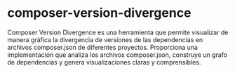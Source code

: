 # composer-version-divergence
Composer Version Divergence es una herramienta que permite visualizar de manera gráfica la divergencia de versiones de las dependencias en archivos composer.json de diferentes proyectos. Proporciona una implementación que analiza los archivos composer.json, construye un grafo de dependencias y genera visualizaciones claras y comprensibles.
